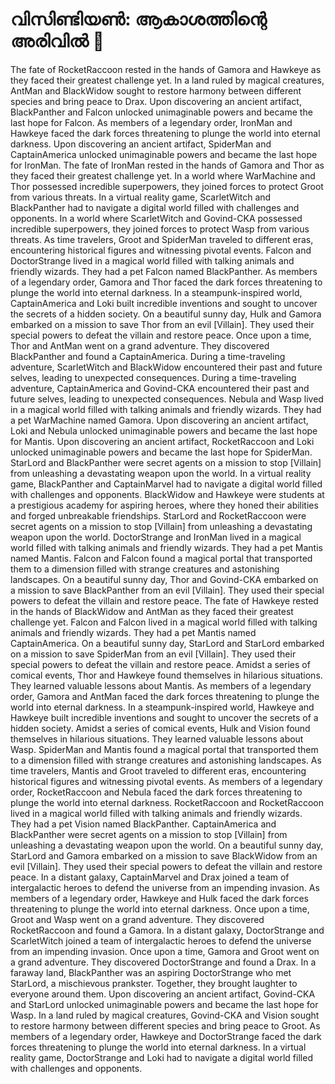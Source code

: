 # വിസിണ്ടിയൺ: ആകാശത്തിന്റെ അരിവിൽ :milky_way:

The fate of RocketRaccoon rested in the hands of Gamora and Hawkeye as they faced their greatest challenge yet.
In a land ruled by magical creatures, AntMan and BlackWidow sought to restore harmony between different species and bring peace to Drax.
Upon discovering an ancient artifact, BlackPanther and Falcon unlocked unimaginable powers and became the last hope for Falcon.
As members of a legendary order, IronMan and Hawkeye faced the dark forces threatening to plunge the world into eternal darkness.
Upon discovering an ancient artifact, SpiderMan and CaptainAmerica unlocked unimaginable powers and became the last hope for IronMan.
The fate of IronMan rested in the hands of Gamora and Thor as they faced their greatest challenge yet.
In a world where WarMachine and Thor possessed incredible superpowers, they joined forces to protect Groot from various threats.
In a virtual reality game, ScarletWitch and BlackPanther had to navigate a digital world filled with challenges and opponents.
In a world where ScarletWitch and Govind-CKA possessed incredible superpowers, they joined forces to protect Wasp from various threats.
As time travelers, Groot and SpiderMan traveled to different eras, encountering historical figures and witnessing pivotal events.
Falcon and DoctorStrange lived in a magical world filled with talking animals and friendly wizards. They had a pet Falcon named BlackPanther.
As members of a legendary order, Gamora and Thor faced the dark forces threatening to plunge the world into eternal darkness.
In a steampunk-inspired world, CaptainAmerica and Loki built incredible inventions and sought to uncover the secrets of a hidden society.
On a beautiful sunny day, Hulk and Gamora embarked on a mission to save Thor from an evil [Villain]. They used their special powers to defeat the villain and restore peace.
Once upon a time, Thor and AntMan went on a grand adventure. They discovered BlackPanther and found a CaptainAmerica.
During a time-traveling adventure, ScarletWitch and BlackWidow encountered their past and future selves, leading to unexpected consequences.
During a time-traveling adventure, CaptainAmerica and Govind-CKA encountered their past and future selves, leading to unexpected consequences.
Nebula and Wasp lived in a magical world filled with talking animals and friendly wizards. They had a pet WarMachine named Gamora.
Upon discovering an ancient artifact, Loki and Nebula unlocked unimaginable powers and became the last hope for Mantis.
Upon discovering an ancient artifact, RocketRaccoon and Loki unlocked unimaginable powers and became the last hope for SpiderMan.
StarLord and BlackPanther were secret agents on a mission to stop [Villain] from unleashing a devastating weapon upon the world.
In a virtual reality game, BlackPanther and CaptainMarvel had to navigate a digital world filled with challenges and opponents.
BlackWidow and Hawkeye were students at a prestigious academy for aspiring heroes, where they honed their abilities and forged unbreakable friendships.
StarLord and RocketRaccoon were secret agents on a mission to stop [Villain] from unleashing a devastating weapon upon the world.
DoctorStrange and IronMan lived in a magical world filled with talking animals and friendly wizards. They had a pet Mantis named Mantis.
Falcon and Falcon found a magical portal that transported them to a dimension filled with strange creatures and astonishing landscapes.
On a beautiful sunny day, Thor and Govind-CKA embarked on a mission to save BlackPanther from an evil [Villain]. They used their special powers to defeat the villain and restore peace.
The fate of Hawkeye rested in the hands of BlackWidow and AntMan as they faced their greatest challenge yet.
Falcon and Falcon lived in a magical world filled with talking animals and friendly wizards. They had a pet Mantis named CaptainAmerica.
On a beautiful sunny day, StarLord and StarLord embarked on a mission to save SpiderMan from an evil [Villain]. They used their special powers to defeat the villain and restore peace.
Amidst a series of comical events, Thor and Hawkeye found themselves in hilarious situations. They learned valuable lessons about Mantis.
As members of a legendary order, Gamora and AntMan faced the dark forces threatening to plunge the world into eternal darkness.
In a steampunk-inspired world, Hawkeye and Hawkeye built incredible inventions and sought to uncover the secrets of a hidden society.
Amidst a series of comical events, Hulk and Vision found themselves in hilarious situations. They learned valuable lessons about Wasp.
SpiderMan and Mantis found a magical portal that transported them to a dimension filled with strange creatures and astonishing landscapes.
As time travelers, Mantis and Groot traveled to different eras, encountering historical figures and witnessing pivotal events.
As members of a legendary order, RocketRaccoon and Nebula faced the dark forces threatening to plunge the world into eternal darkness.
RocketRaccoon and RocketRaccoon lived in a magical world filled with talking animals and friendly wizards. They had a pet Vision named BlackPanther.
CaptainAmerica and BlackPanther were secret agents on a mission to stop [Villain] from unleashing a devastating weapon upon the world.
On a beautiful sunny day, StarLord and Gamora embarked on a mission to save BlackWidow from an evil [Villain]. They used their special powers to defeat the villain and restore peace.
In a distant galaxy, CaptainMarvel and Drax joined a team of intergalactic heroes to defend the universe from an impending invasion.
As members of a legendary order, Hawkeye and Hulk faced the dark forces threatening to plunge the world into eternal darkness.
Once upon a time, Groot and Wasp went on a grand adventure. They discovered RocketRaccoon and found a Gamora.
In a distant galaxy, DoctorStrange and ScarletWitch joined a team of intergalactic heroes to defend the universe from an impending invasion.
Once upon a time, Gamora and Groot went on a grand adventure. They discovered DoctorStrange and found a Drax.
In a faraway land, BlackPanther was an aspiring DoctorStrange who met StarLord, a mischievous prankster. Together, they brought laughter to everyone around them.
Upon discovering an ancient artifact, Govind-CKA and StarLord unlocked unimaginable powers and became the last hope for Wasp.
In a land ruled by magical creatures, Govind-CKA and Vision sought to restore harmony between different species and bring peace to Groot.
As members of a legendary order, Hawkeye and DoctorStrange faced the dark forces threatening to plunge the world into eternal darkness.
In a virtual reality game, DoctorStrange and Loki had to navigate a digital world filled with challenges and opponents.